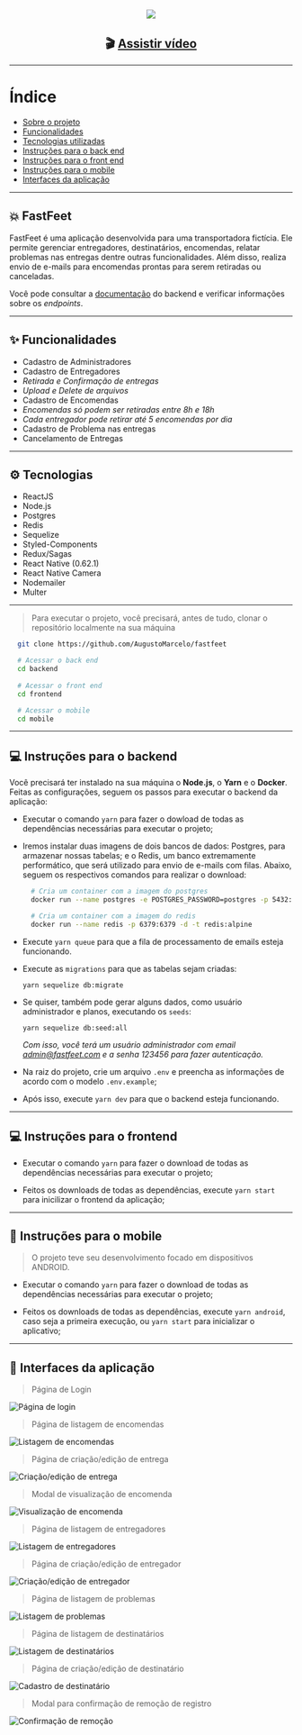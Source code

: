 <h1 align="center">
  <img src="https://github.com/Rocketseat/bootcamp-gostack-desafio-10/blob/master/.github/logo.png?raw=true">
</h1>

<h2 align="center">
  🎬 <a href="https://youtu.be/aryYQi7lNmM">Assistir vídeo</a>
</h2>

---

# Índice
 - [Sobre o projeto](#-fastfeet)
 - [Funcionalidades](#-funcionalidades)
 - [Tecnologias utilizadas](#-tecnologias)
 - [Instruções para o back end](#-instruções-para-o-backend)
 - [Instruções para o front end](#-instruções-para-o-frontend)
 - [Instruções para o mobile](#-instruções-para-o-mobile)
 - [Interfaces da aplicação](#-interfaces-da-aplicação)

---

## 💥 FastFeet

FastFeet é uma aplicação desenvolvida para uma transportadora fictícia. Ele permite gerenciar entregadores, destinatários, encomendas, relatar problemas nas entregas dentre outras funcionalidades. Além disso, realiza envio de e-mails para encomendas prontas para serem retiradas ou canceladas.

Você pode consultar a <a href="./backend/docs.md" rel="noopener noreferrer">documentação</a> do backend e verificar informações sobre os <i>endpoints</i>.

---

## ✨ Funcionalidades

- Cadastro de Administradores
- Cadastro de Entregadores
 - *Retirada e Confirmação de entregas*
 - *Upload e Delete de arquivos*
- Cadastro de Encomendas
 - *Encomendas só podem ser retiradas entre 8h e 18h*
 - *Cada entregador pode retirar até 5 encomendas por dia*
- Cadastro de Problema nas entregas
- Cancelamento de Entregas

---

## ⚙ Tecnologias

 - ReactJS
 - Node.js
 - Postgres
 - Redis
 - Sequelize
 - Styled-Components
 - Redux/Sagas
 - React Native (0.62.1)
 - React Native Camera
 - Nodemailer
 - Multer

---

> Para executar o projeto, você precisará, antes de tudo, clonar o repositório localmente na sua máquina
```bash
  git clone https://github.com/AugustoMarcelo/fastfeet

  # Acessar o back end
  cd backend
  
  # Acessar o front end
  cd frontend

  # Acessar o mobile
  cd mobile
```

---

## 💻 Instruções para o backend

Você precisará ter instalado na sua máquina o **Node.js**, o **Yarn** e o **Docker**. Feitas as configurações, seguem os passos para executar o backend da aplicação:

 - Executar o comando `yarn` para fazer o dowload de todas as dependências necessárias para executar o projeto;

 - Iremos instalar duas imagens de dois bancos de dados: Postgres, para armazenar nossas tabelas; e o Redis, um banco extremamente performático, que será utilizado para envio de e-mails com filas. Abaixo, seguem os respectivos comandos para realizar o download:
    ```bash
      # Cria um container com a imagem do postgres
      docker run --name postgres -e POSTGRES_PASSWORD=postgres -p 5432:5432 -d postgres

      # Cria um container com a imagem do redis
      docker run --name redis -p 6379:6379 -d -t redis:alpine
    ```
 - Execute `yarn queue` para que a fila de processamento de emails esteja funcionando.

 - Execute as `migrations` para que as tabelas sejam criadas:
   ```
   yarn sequelize db:migrate
   ```

 - Se quiser, também pode gerar alguns dados, como usuário administrador e planos, executando os `seeds`:
   ```
   yarn sequelize db:seed:all
   ```
   *Com isso, você terá um usuário administrador com email admin@fastfeet.com e a senha 123456 para fazer autenticação.*

  - Na raiz do projeto, crie um arquivo `.env` e preencha as informações de acordo com o modelo `.env.example`;

 - Após isso, execute `yarn dev` para que o backend esteja funcionando.

---

## 💻 Instruções para o frontend

 - Executar o comando `yarn` para fazer o download de todas as dependências necessárias para executar o projeto;

 - Feitos os downloads de todas as dependências, execute `yarn start` para inicilizar o frontend da aplicação;

---

## 📱 Instruções para o mobile
 > O projeto teve seu desenvolvimento focado em dispositivos ANDROID.
 
 - Executar o comando `yarn` para fazer o download de todas as dependências necessárias para executar o projeto;

 - Feitos os downloads de todas as dependências, execute `yarn android`, caso seja a primeira execução, ou `yarn start` para inicializar o aplicativo;

---

## 📸 Interfaces da aplicação
 > Página de Login

 <img src="./screens/login.png" alt="Página de login" />

 > Página de listagem de encomendas

 <img src="./screens/deliveries.png" alt="Listagem de encomendas" />

 > Página de criação/edição de entrega

 <img src="./screens/create-delivery.png" alt="Criação/edição de entrega" />

 > Modal de visualização de encomenda

 <img src="./screens/view-delivery.png" alt="Visualização de encomenda" />

 > Página de listagem de entregadores

 <img src="./screens/deliveryman.png" alt="Listagem de entregadores" />

 > Página de criação/edição de entregador

 <img src="./screens/create-deliveryman.png" alt="Criação/edição de entregador" />

 > Página de listagem de problemas

 <img src="./screens/problems.png" alt="Listagem de problemas" />

 > Página de listagem de destinatários

 <img src="./screens/recipients.png" alt="Listagem de destinatários" />

 > Página de criação/edição de destinatário

 <img src="./screens/create-recipient.png" alt="Cadastro de destinatário" />

 > Modal para confirmação de remoção de registro

 <img src="./screens/delete-data.png" alt="Confirmação de remoção" />
